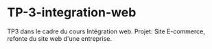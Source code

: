 # TP-3-integration-web
TP3 dans le cadre du cours Intégration web. Projet: Site E-commerce, refonte du site web d'une entreprise.
